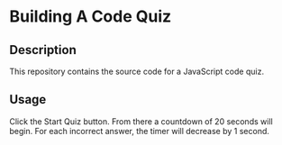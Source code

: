 # Building A Code Quiz
## Description
This repository contains the source code for a JavaScript code quiz.
## Usage
Click the Start Quiz button. From there a countdown of 20 seconds will begin. For each incorrect answer, the timer will decrease by 1 second.